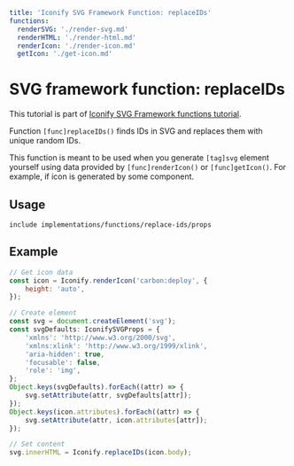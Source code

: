 ```yaml
title: 'Iconify SVG Framework Function: replaceIDs'
functions:
  renderSVG: './render-svg.md'
  renderHTML: './render-html.md'
  renderIcon: './render-icon.md'
  getIcon: './get-icon.md'
```

# SVG framework function: replaceIDs

This tutorial is part of [Iconify SVG Framework functions tutorial](./functions.md#render).

Function `[func]replaceIDs()` finds IDs in SVG and replaces them with unique random IDs.

This function is meant to be used when you generate `[tag]svg` element yourself using data provided by `[func]renderIcon()` or `[func]getIcon()`. For example, if icon is generated by some component.

## Usage

`include implementations/functions/replace-ids/props`

## Example

```js
// Get icon data
const icon = Iconify.renderIcon('carbon:deploy', {
	height: 'auto',
});

// Create element
const svg = document.createElement('svg');
const svgDefaults: IconifySVGProps = {
	'xmlns': 'http://www.w3.org/2000/svg',
	'xmlns:xlink': 'http://www.w3.org/1999/xlink',
	'aria-hidden': true,
	'focusable': false,
	'role': 'img',
};
Object.keys(svgDefaults).forEach((attr) => {
	svg.setAttribute(attr, svgDefaults[attr]);
});
Object.keys(icon.attributes).forEach((attr) => {
	svg.setAttribute(attr, icon.attributes[attr]);
});

// Set content
svg.innerHTML = Iconify.replaceIDs(icon.body);
```
